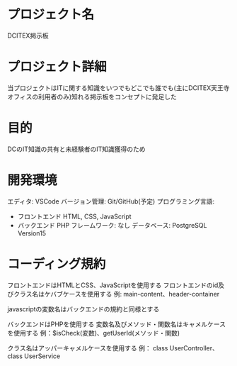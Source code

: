 # プロジェクト名
DCITEX掲示板

# プロジェクト詳細
当プロジェクトはITに関する知識をいつでもどこでも誰でも(主にDCITEX天王寺オフィスの利用者のみ)知れる掲示板をコンセプトに発足した

# 目的
DCのIT知識の共有と未経験者のIT知識獲得のため

# 開発環境

エディタ: VSCode
バージョン管理: Git/GitHub(予定)
プログラミング言語:
  - フロントエンド
    HTML, CSS, JavaScript
  - バックエンド
    PHP
フレームワーク: なし
データベース: PostgreSQL Version15


# コーディング規約
フロントエンドはHTMLとCSS、JavaScriptを使用する
フロントエンドのid及びクラス名はケバブケースを使用する
例: main-content、header-container

javascriptの変数名はバックエンドの規約と同様とする

バックエンドはPHPを使用する
変数名及びメソッド・関数名はキャメルケースを使用する
例：$isCheck(変数)、getUserId(メソッド・関数)

クラス名はアッパーキャメルケースを使用する
例： class UserController、class UserService

